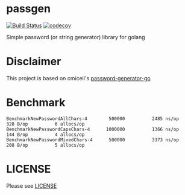 # passgen 
[![Build Status](https://travis-ci.org/JonathanSudibya/passgen.svg?branch=master)](https://travis-ci.org/JonathanSudibya/passgen)
[![codecov](https://codecov.io/gh/JonathanSudibya/passgen/branch/master/graph/badge.svg)](https://codecov.io/gh/JonathanSudibya/passgen)

Simple password (or string generator) library for golang

# Disclaimer

This project is based on cmiceli's [password-generator-go](https://github.com/cmiceli/password-generator-go)

# Benchmark
```
BenchmarkNewPasswordAllChars-4   	  500000	      2485 ns/op	     328 B/op	       6 allocs/op
BenchmarkNewPasswordCapsChars-4   	 1000000	      1366 ns/op	     144 B/op	       4 allocs/op
BenchmarkNewPasswordMixedChars-4   	  500000	      3373 ns/op	     208 B/op	       5 allocs/op
```

# LICENSE

Please see [LICENSE](https://github.com/JonathanSudibya/passgen/blob/master/LICENSE)